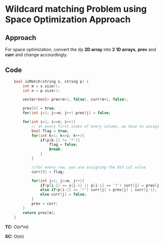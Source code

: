 # Wildcard matching Problem using Space Optimization Approach

## Approach

For space optimization, convert the dp **2D array** into **2 1D arrays**, **prev** and **curr** and change accourdingly.

## Code

```c++
    bool isMatch(string s, string p) {
        int m = s.size();
        int n = p.size();

        vector<bool> prev(m+1, false), curr(m+1, false);

        prev[0] = true;
        for(int j=1; j<=m; j++) prev[j] = false;

        for(int i=1; i<=n; i++){
            // at every first index of every column, we have to assign the 0th value of curr everytime
            bool flag = true;
            for(int k=1; k<=i; k++){
                if(p[k-1] != '*'){
                    flag = false;
                    break;
                }
            }

            //for every row, you are assigning the 0th col value
            curr[0] = flag;

            for(int j=1; j<=m; j++){
                if(p[i-1] == s[j-1] || p[i-1] == '?') curr[j] = prev[j-1];
                else if(p[i-1] == '*') curr[j] = prev[j] | curr[j-1];
                else curr[j] = false;
            }
            prev = curr;
        }
        return prev[m];
    }
```

**TC:** O(n\*m)

**SC:** O(m)

